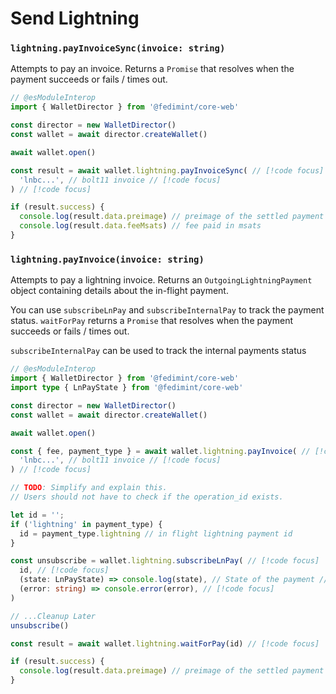 # Send Lightning

### `lightning.payInvoiceSync(invoice: string)`

Attempts to pay an invoice. Returns a `Promise` that resolves when the payment succeeds or fails / times out.

```ts twoslash
// @esModuleInterop
import { WalletDirector } from '@fedimint/core-web'

const director = new WalletDirector()
const wallet = await director.createWallet()

await wallet.open()

const result = await wallet.lightning.payInvoiceSync( // [!code focus]
  'lnbc...', // bolt11 invoice // [!code focus]
) // [!code focus]

if (result.success) {
  console.log(result.data.preimage) // preimage of the settled payment
  console.log(result.data.feeMsats) // fee paid in msats
}
```

### `lightning.payInvoice(invoice: string)`

Attempts to pay a lightning invoice. Returns an `OutgoingLightningPayment` object containing details about the in-flight payment.

You can use `subscribeLnPay` and `subscribeInternalPay` to track the payment status. `waitForPay` returns a `Promise` that resolves when the payment succeeds or fails / times out.

`subscribeInternalPay` can be used to track the internal payments status

```ts twoslash
// @esModuleInterop
import { WalletDirector } from '@fedimint/core-web'
import type { LnPayState } from '@fedimint/core-web'

const director = new WalletDirector()
const wallet = await director.createWallet()

await wallet.open()

const { fee, payment_type } = await wallet.lightning.payInvoice( // [!code focus]
  'lnbc...', // bolt11 invoice // [!code focus]
) // [!code focus]

// TODO: Simplify and explain this. 
// Users should not have to check if the operation_id exists.

let id = ''; 
if ('lightning' in payment_type) {
  id = payment_type.lightning // in flight lightning payment id
}

const unsubscribe = wallet.lightning.subscribeLnPay( // [!code focus]
  id, // [!code focus]
  (state: LnPayState) => console.log(state), // State of the payment // [!code focus]
  (error: string) => console.error(error), // [!code focus]
)

// ...Cleanup Later
unsubscribe()

const result = await wallet.lightning.waitForPay(id) // [!code focus]

if (result.success) {
  console.log(result.data.preimage) // preimage of the settled payment
}
```
